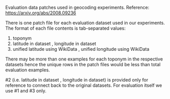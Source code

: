 Evaluation data patches used in geocoding experiments.
Reference: https://arxiv.org/abs/2008.09236

There is one patch file for each evaluation dataset used in our experiments.
The format of each file contents is tab-separated values:
1. toponym
2. latitude in dataset , longitude in dataset
3. unified latitude using WikiData , unified longitude using WikiData

There may be more than one examples for each toponym in the respective datasets
hence the unique rows in the patch files would be less than total evaluation
examples.

#2 (i.e. latitude in dataset , longitude in dataset) is provided only for
reference to connect back to the original datasets. For evaluation itself we use
#1 and #3 only.
